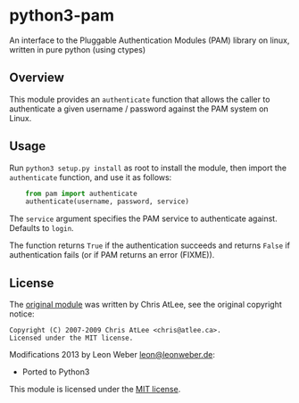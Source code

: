 python3-pam
===========

An interface to the Pluggable Authentication Modules (PAM) library on linux,
written in pure python (using ctypes)

Overview
--------

This module provides an ``authenticate`` function that allows the caller to
authenticate a given username / password against the PAM system on Linux.

Usage
-----

Run ``python3 setup.py install`` as root to install the module, then import the
``authenticate`` function, and use it as follows:

```python
    from pam import authenticate
    authenticate(username, password, service)
```

The ``service`` argument specifies the PAM service to authenticate against.
Defaults to ``login``.

The function returns ``True`` if the authentication succeeds and returns
``False`` if authentication fails (or if PAM returns an error (FIXME)).

License
-------

The [original module](http://atlee.ca/software/pam/) was written by Chris AtLee,
see the original copyright notice:

    Copyright (C) 2007-2009 Chris AtLee <chris@atlee.ca>.
    Licensed under the MIT license. 

Modifications 2013 by Leon Weber <leon@leonweber.de>:
* Ported to Python3

This module is licensed under the [MIT license](http://www.opensource.org/licenses/mit-license.php).
